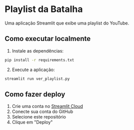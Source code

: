 # Playlist da Batalha

Uma aplicação Streamlit que exibe uma playlist do YouTube.

## Como executar localmente

1. Instale as dependências:
```bash
pip install -r requirements.txt
```

2. Execute a aplicação:
```bash
streamlit run ver_playlist.py
```

## Como fazer deploy

1. Crie uma conta no [Streamlit Cloud](https://share.streamlit.io/)
2. Conecte sua conta do GitHub
3. Selecione este repositório
4. Clique em "Deploy" 